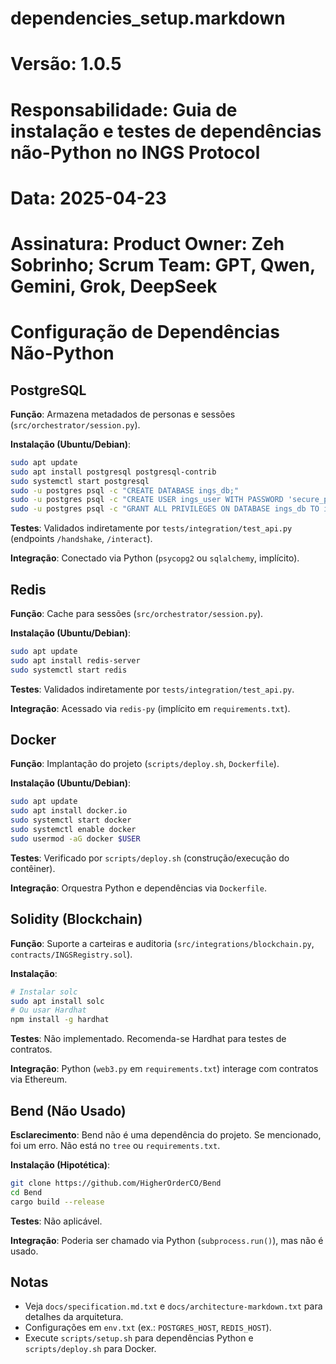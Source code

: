 # dependencies_setup.markdown
# Versão: 1.0.5
# Responsabilidade: Guia de instalação e testes de dependências não-Python no INGS Protocol
# Data: 2025-04-23
# Assinatura: Product Owner: Zeh Sobrinho; Scrum Team: GPT, Qwen, Gemini, Grok, DeepSeek

# Configuração de Dependências Não-Python

## PostgreSQL
**Função**: Armazena metadados de personas e sessões (`src/orchestrator/session.py`).

**Instalação (Ubuntu/Debian)**:
```bash
sudo apt update
sudo apt install postgresql postgresql-contrib
sudo systemctl start postgresql
sudo -u postgres psql -c "CREATE DATABASE ings_db;"
sudo -u postgres psql -c "CREATE USER ings_user WITH PASSWORD 'secure_password';"
sudo -u postgres psql -c "GRANT ALL PRIVILEGES ON DATABASE ings_db TO ings_user;"
```

**Testes**: Validados indiretamente por `tests/integration/test_api.py` (endpoints `/handshake`, `/interact`).

**Integração**: Conectado via Python (`psycopg2` ou `sqlalchemy`, implícito).

## Redis
**Função**: Cache para sessões (`src/orchestrator/session.py`).

**Instalação (Ubuntu/Debian)**:
```bash
sudo apt update
sudo apt install redis-server
sudo systemctl start redis
```

**Testes**: Validados indiretamente por `tests/integration/test_api.py`.

**Integração**: Acessado via `redis-py` (implícito em `requirements.txt`).

## Docker
**Função**: Implantação do projeto (`scripts/deploy.sh`, `Dockerfile`).

**Instalação (Ubuntu/Debian)**:
```bash
sudo apt update
sudo apt install docker.io
sudo systemctl start docker
sudo systemctl enable docker
sudo usermod -aG docker $USER
```

**Testes**: Verificado por `scripts/deploy.sh` (construção/execução do contêiner).

**Integração**: Orquestra Python e dependências via `Dockerfile`.

## Solidity (Blockchain)
**Função**: Suporte a carteiras e auditoria (`src/integrations/blockchain.py`, `contracts/INGSRegistry.sol`).

**Instalação**:
```bash
# Instalar solc
sudo apt install solc
# Ou usar Hardhat
npm install -g hardhat
```

**Testes**: Não implementado. Recomenda-se Hardhat para testes de contratos.

**Integração**: Python (`web3.py` em `requirements.txt`) interage com contratos via Ethereum.

## Bend (Não Usado)
**Esclarecimento**: Bend não é uma dependência do projeto. Se mencionado, foi um erro. Não está no `tree` ou `requirements.txt`.

**Instalação (Hipotética)**:
```bash
git clone https://github.com/HigherOrderCO/Bend
cd Bend
cargo build --release
```

**Testes**: Não aplicável.

**Integração**: Poderia ser chamado via Python (`subprocess.run()`), mas não é usado.

## Notas
- Veja `docs/specification.md.txt` e `docs/architecture-markdown.txt` para detalhes da arquitetura.
- Configurações em `env.txt` (ex.: `POSTGRES_HOST`, `REDIS_HOST`).
- Execute `scripts/setup.sh` para dependências Python e `scripts/deploy.sh` para Docker.